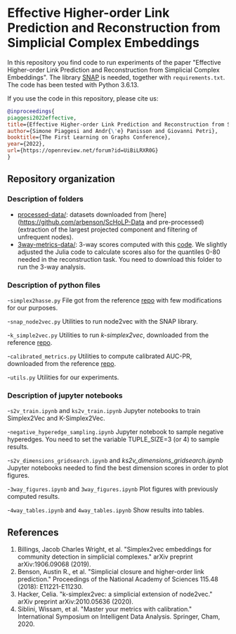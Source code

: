 # Effective Higher-order Link Prediction and Reconstruction from Simplicial Complex Embeddings

In this repository you find code to run experiments of the paper "Effective Higher-order Link Prediction and Reconstruction from Simplicial Complex Embeddings". The library [SNAP](https://github.com/snap-stanford/snap) is needed, together with `requirements.txt`. The code has been tested with Python 3.6.13.

If you use the code in this repository, please cite us:
```bibtex
@inproceedings{
piaggesi2022effective,
title={Effective Higher-order Link Prediction and Reconstruction from Simplicial Complex Embeddings},
author={Simone Piaggesi and Andr{\'e} Panisson and Giovanni Petri},
booktitle={The First Learning on Graphs Conference},
year={2022},
url={https://openreview.net/forum?id=UiBiLRXR0G}
}
```

## Repository organization

### Description of folders

- [processed-data/](processed-data/): datasets downloaded from [here](https://github.com/arbenson/ScHoLP-Data and pre-processed) (extraction of the largest projected component and filtering of unfrequent nodes).
- [3way-metrics-data/](https://drive.google.com/file/d/1losF2t22v7RZhi9hmLASvPKtAo7nUT02/view?usp=sharing): 3-way scores computed with this [code](https://github.com/arbenson/ScHoLP-Tutorial). We slightly adjusted the Julia code to calculate scores also for the quantiles 0-80 needed in the reconstruction task. You need to download this folder to run the 3-way analysis.

### Description of python files

-`simplex2hasse.py`
File got from the reference [repo](https://github.com/lordgrilo/Simplex2Vec) with few modifications for our purposes.

-`snap_node2vec.py`
Utilities to run node2vec with the SNAP library.

-`k_simple2vec.py`
Utilities to run *k-simplex2vec*, downloaded from the reference [repo](https://github.com/celiahacker/k-simplex2vec).

-`calibrated_metrics.py`
Utilities to compute calibrated AUC-PR, downloaded from the reference [repo](https://github.com/wissam-sib/calibrated_metrics).

-`utils.py`
Utilities for our experiments.


### Description of jupyter notebooks

-`s2v_train.ipynb` and `ks2v_train.ipynb`
Jupyter notebooks to train Simplex2Vec and K-Simplex2Vec.

-`negative_hyperedge_sampling.ipynb`
Jupyter notebook to sample negative hyperedges. You need to set the variable TUPLE_SIZE=3 (or 4) to sample results.

-`s2v_dimensions_gridsearch.ipynb` and *ks2v_dimensions_gridsearch.ipynb*
Jupyter notebooks needed to find the best dimension scores in order to plot figures.

-`3way_figures.ipynb` and `3way_figures.ipynb`
Plot figures with previously computed results.

-`4way_tables.ipynb` and `4way_tables.ipynb`
Show results into tables.


## References
1. Billings, Jacob Charles Wright, et al. "Simplex2vec embeddings for community detection in simplicial complexes." arXiv preprint arXiv:1906.09068 (2019).
2. Benson, Austin R., et al. "Simplicial closure and higher-order link prediction." Proceedings of the National Academy of Sciences 115.48 (2018): E11221-E11230.
3. Hacker, Celia. "k-simplex2vec: a simplicial extension of node2vec." arXiv preprint arXiv:2010.05636 (2020).
4. Siblini, Wissam, et al. "Master your metrics with calibration." International Symposium on Intelligent Data Analysis. Springer, Cham, 2020.

